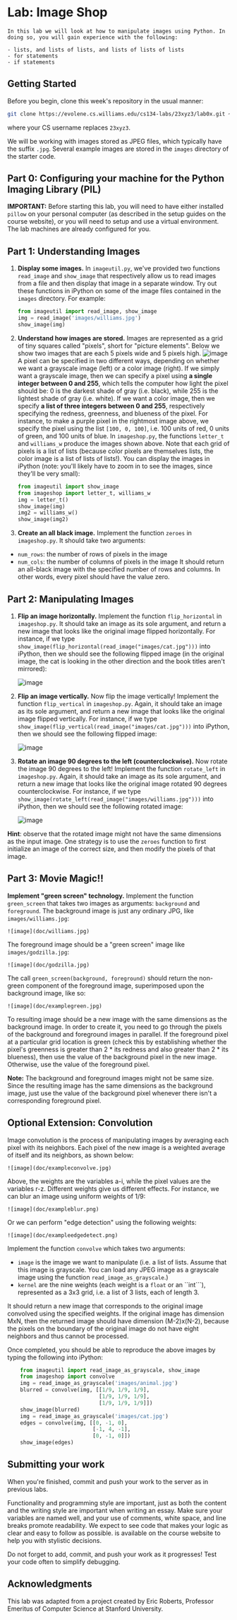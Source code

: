 # Lab: Image Shop

```{admonition} Objectives
In this lab we will look at how to manipulate images using Python. In doing so, you will gain experience with the following:

- lists, and lists of lists, and lists of lists of lists
- for statements
- if statements
```

## Getting Started

Before you begin, clone this week's repository in the usual manner:

```bash
git clone https://evolene.cs.williams.edu/cs134-labs/23xyz3/lab0x.git ~/cs134/lab0x
```

where your CS username replaces `23xyz3`.

We will be working with images stored as JPEG files, which typically have the suffix ```.jpg```. Several example images are stored in the ```images``` directory of the starter code.

## Part 0: Configuring your machine for the Python Imaging Library (PIL)

**IMPORTANT:** Before starting this lab, you will need to have either installed `pillow` on your personal computer (as described in the setup guides on the course website), or you will need to setup and use a virtual environment.  The lab machines are already configured for you.

## Part 1: Understanding Images

1. **Display some images.** In ```imageutil.py```, we've provided two functions ```read_image``` and ```show_image``` that respectively allow us to read images from a file and then display that image in a separate window. Try out these functions in iPython on some of the image files contained in the ```images``` directory. For example:

    ```python
    from imageutil import read_image, show_image
    img = read_image('images/williams.jpg')
    show_image(img)
    ```

2. **Understand how images are stored.** Images are represented as a grid of tiny squares called "pixels", short for "picture elements". Below we show two images that are each 5 pixels wide and 5 pixels high.
    ![image](doc/pixels.png)
A pixel can be specified in two different ways, depending on whether we want a grayscale image (left) or a color image (right). If we simply want a grayscale image, then we can specify a pixel using **a single integer between 0 and 255**, which tells the computer how light the pixel should be: 0 is the darkest shade of gray (i.e. black), while 255 is the lightest shade of gray (i.e. white). If we want a color image, then we specify **a list of three integers between 0 and 255**, respectively specifying the redness, greenness, and blueness of the pixel. For instance, to make a purple pixel in the rightmost image above, we specify the pixel using the list ```[100, 0, 100]```, i.e. 100 units of red, 0 units of green, and 100 units of blue. In ```imageshop.py```, the functions ```letter_t``` and ```williams_w``` produce the images shown above. Note that each grid of pixels is a list of lists (because color pixels are themselves lists, the color
image is a list of lists of lists!). You can display the images in iPython (note: you'll likely have to zoom in to see the images, since they'll be very small):

    ```python
    from imageutil import show_image
    from imageshop import letter_t, williams_w
    img = letter_t()
    show_image(img)
    img2 = williams_w()
    show_image(img2)
    ```

3. **Create an all black image.** Implement the function `zeroes` in `imageshop.py`. It should take two arguments:
- `num_rows`: the number of rows of pixels in the image
- `num_cols`: the number of columns of pixels in the image
It should return an all-black image with the specified number of rows and columns. In other words, every pixel should have the value zero.

## Part 2: Manipulating Images

1. **Flip an image horizontally.** Implement the function `flip_horizontal` in `imageshop.py`. It should take an image as its sole argument, and return a new image that looks like the original image flipped horizontally. For instance, if we type ```show_image(flip_horizontal(read_image("images/cat.jpg")))``` into iPython, then we should see the following flipped image (in the original image, the cat is looking in the other direction and the book titles aren't mirrored):

    ![image](doc/exampleflip1.jpg)

2. **Flip an image vertically.** Now flip the image vertically! Implement the function `flip_vertical` in `imageshop.py`. Again, it should take an image as its sole argument, and return a new image that looks like the original image flipped vertically. For instance, if we type ```show_image(flip_vertical(read_image("images/cat.jpg")))``` into iPython, then we should see the following flipped image:

    ![image](doc/exampleflip2.jpg)

3. **Rotate an image 90 degrees to the left (counterclockwise).** Now rotate the image 90 degrees to the left! Implement the function `rotate_left` in `imageshop.py`. Again, it should take an image as its sole argument, and return a new image that looks like the original image rotated 90 degrees counterclockwise. For instance, if we type ```show_image(rotate_left(read_image("images/williams.jpg")))``` into iPython, then we should see the following rotated image:

   ![image](doc/examplerotate.jpg)
   
**Hint**: observe that the rotated image might not have the same dimensions as the input image. One strategy is to use the ```zeroes``` function to first initialize an image of the correct size, and then modify the pixels of that image.

## Part 3: Movie Magic!!

**Implement "green screen" technology.** Implement the function `green_screen` that takes two images as arguments: ```background``` and ```foreground```. The background image is just any ordinary JPG, like ```images/williams.jpg```:

    ![image](doc/williams.jpg)

The foreground image should be a "green screen" image like ```images/godzilla.jpg```:

    ![image](doc/godzilla.jpg)

The call ```green_screen(background, foreground)``` should return the non-green component of the foreground image, superimposed upon the background image, like so:

    ![image](doc/examplegreen.jpg)

To resulting image should be a new image with the same dimensions as the background image. In order to create it, you need to go through the pixels of the background and foreground images in parallel. If the foreground pixel at a particular grid location is green (check this by establishing whether the pixel's greenness is greater than 2 * its redness and also greater than 2 * its blueness), then use the value of the background pixel in the new image. Otherwise, use the value of the foreground pixel.

**Note:** The background and foreground images might not be same size. Since the resulting image has the same dimensions as the background image, just use the value of the background pixel whenever there isn't a corresponding foreground pixel.


## Optional Extension: Convolution

Image convolution is the process of manipulating images by averaging each pixel with its neighbors. Each pixel of the new image is a weighted average of itself and its neighbors, as shown below:

    ![image](doc/exampleconvolve.jpg)

Above, the weights are the variables a-i, while the pixel values are the variables r-z. Different weights give us different effects. For instance, we can blur an image using uniform weights of 1/9:

    ![image](doc/exampleblur.png)

Or we can perform "edge detection" using the following weights: 

    ![image](doc/exampleedgedetect.png)

Implement the function ```convolve``` which takes two arguments:
- ```image``` is the image we want to manipulate (i.e. a list of lists. Assume that this image is grayscale. You can load any JPEG image as a grayscale image using the function ```read_image_as_grayscale```.)
- ```kernel``` are the nine weights (each weight is a ```float``` or an ``int```), represented as a 3x3 grid, i.e. a list of 3 lists, each of length 3.

It should return a new image that corresponds to the original image convolved using the specified weights. If the original image has dimension MxN, then the returned image should have dimension (M-2)x(N-2), because the pixels on the boundary of the original image do not have eight neighbors and thus cannot be processed.

Once completed, you should be able to reproduce the above images by typing the following into iPython:

```python
    from imageutil import read_image_as_grayscale, show_image
    from imageshop import convolve
    img = read_image_as_grayscale('images/animal.jpg')
    blurred = convolve(img, [[1/9, 1/9, 1/9],
                             [1/9, 1/9, 1/9],
                             [1/9, 1/9, 1/9]])
    show_image(blurred)
    img = read_image_as_grayscale('images/cat.jpg')
    edges = convolve(img, [[0, -1, 0],
                           [-1, 4, -1],
                           [0, -1, 0]])
    show_image(edges)
```


## Submitting your work

When you're finished, commit and push your work to the server as in previous labs. 

Functionality and programming style are important, just as both the content and the writing style are important when writing an essay.  Make sure your variables are named well, and your use of comments, white space, and line breaks promote readability.  We expect to see code that makes your logic as clear and easy to follow as possible. [](../../docs/style-guide.md) is available on the course website to help you with stylistic decisions.

Do not forget to add, commit, and push your work as it progresses!  Test your code often to simplify debugging.

## Acknowledgments

This lab was adapted from a project created by Eric Roberts, Professor Emeritus of Computer Science at Stanford University.
